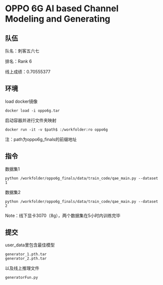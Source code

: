 # OPPO 6G AI based Channel Modeling and Generating

## 队伍

队名：刺客五六七

排名：Rank 6

线上成绩：0.70555377

## 环境

load docker镜像

```
docker load -i oppo6g.tar
```

启动容器并进行文件夹映射

```
docker run -it -v $path$ :/workfolder:ro oppo6g
```

注：path为oppo6g_finals的前缀地址

## 指令

数据集1

```
python /workfolder/oppo6g_finals/data/train_code/qae_main.py --dataset 1
```

数据集2

```
python /workfolder/oppo6g_finals/data/train_code/qae_main.py --dataset 2
```

Note：线下显卡3070（8g），两个数据集在5小时内训练完毕

## 提交

user_data里包含最佳模型

```
generator_1.pth.tar
generator_2.pth.tar
```

以及线上推理文件

```
generatorFun.py
```



